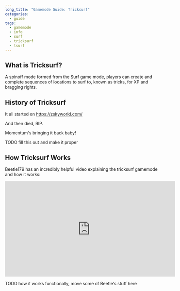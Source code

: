 ```yaml
---
long_title: "Gamemode Guide: Tricksurf"
categories:
  - guide
tags:
  - gamemode
  - info
  - surf
  - tricksurf
  - tsurf
---
```


## What is Tricksurf?

A spinoff mode formed from the Surf game mode, players can create and complete sequences of locations to surf to, known as tricks, for XP and bragging rights.

## History of Tricksurf

It all started on
https://zskyworld.com/

And then died, RIP.

Momentum's bringing it back baby!

TODO fill this out and make it proper

## How Tricksurf Works

Beetle179 has an incredibly helpful video explaining the tricksurf gamemode and how it works:

<iframe width="560" height="315" src="https://www.youtube-nocookie.com/embed/Bcl27Y8pk4A" title="YouTube video player" frameborder="0" allow="accelerometer; autoplay; clipboard-write; encrypted-media; gyroscope; picture-in-picture" allowfullscreen></iframe>

TODO how it works functionally, move some of Beetle's stuff here
